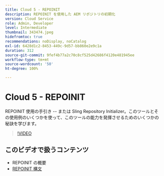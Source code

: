```yaml
---
title: Cloud 5 - REPOINIT
description: REPOINIT を使用した AEM リポジトリの初期化
version: Cloud Service
role: Admin, Developer
level: Intermediate
thumbnail: 343474.jpeg
hidefromtoc: true
recommendations: noDisplay, noCatalog
exl-id: 6428d1c2-8453-449c-9d57-bb860e2e9c1a
duration: 312
source-git-commit: 9fef4b77a2c70c8cf525d42686f4120e481945ee
workflow-type: tm+mt
source-wordcount: '50'
ht-degree: 100%

---
```


# Cloud 5 - REPOINIT

REPOINIT 使用の手引き -- または Sling Repository Initializer。このツールとその使用例のいくつかを使って、このツールの能力を発揮させるためのいくつかの秘訣を学びます。

>[!VIDEO](https://video.tv.adobe.com/v/343474?quality=12&learn=on)

## このビデオで扱うコンテンツ

+ REPOINIT の概要
+ [REPOINIT 構文](https://sling.apache.org/documentation/bundles/repository-initialization.html#appendix-a-repoinit-syntax-parser-test-scenarios-1)
